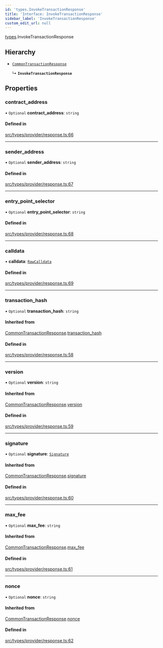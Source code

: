 ```yaml
---
id: 'types.InvokeTransactionResponse'
title: 'Interface: InvokeTransactionResponse'
sidebar_label: 'InvokeTransactionResponse'
custom_edit_url: null
---
```


[types](../namespaces/types.md).InvokeTransactionResponse

## Hierarchy

- [`CommonTransactionResponse`](types.CommonTransactionResponse.md)

  ↳ **`InvokeTransactionResponse`**

## Properties

### contract_address

• `Optional` **contract_address**: `string`

#### Defined in

[src/types/provider/response.ts:66](https://github.com/starknet-io/starknet.js/blob/v5.19.5/src/types/provider/response.ts#L66)

---

### sender_address

• `Optional` **sender_address**: `string`

#### Defined in

[src/types/provider/response.ts:67](https://github.com/starknet-io/starknet.js/blob/v5.19.5/src/types/provider/response.ts#L67)

---

### entry_point_selector

• `Optional` **entry_point_selector**: `string`

#### Defined in

[src/types/provider/response.ts:68](https://github.com/starknet-io/starknet.js/blob/v5.19.5/src/types/provider/response.ts#L68)

---

### calldata

• **calldata**: [`RawCalldata`](../namespaces/types.md#rawcalldata)

#### Defined in

[src/types/provider/response.ts:69](https://github.com/starknet-io/starknet.js/blob/v5.19.5/src/types/provider/response.ts#L69)

---

### transaction_hash

• `Optional` **transaction_hash**: `string`

#### Inherited from

[CommonTransactionResponse](types.CommonTransactionResponse.md).[transaction_hash](types.CommonTransactionResponse.md#transaction_hash)

#### Defined in

[src/types/provider/response.ts:58](https://github.com/starknet-io/starknet.js/blob/v5.19.5/src/types/provider/response.ts#L58)

---

### version

• `Optional` **version**: `string`

#### Inherited from

[CommonTransactionResponse](types.CommonTransactionResponse.md).[version](types.CommonTransactionResponse.md#version)

#### Defined in

[src/types/provider/response.ts:59](https://github.com/starknet-io/starknet.js/blob/v5.19.5/src/types/provider/response.ts#L59)

---

### signature

• `Optional` **signature**: [`Signature`](../namespaces/types.md#signature)

#### Inherited from

[CommonTransactionResponse](types.CommonTransactionResponse.md).[signature](types.CommonTransactionResponse.md#signature)

#### Defined in

[src/types/provider/response.ts:60](https://github.com/starknet-io/starknet.js/blob/v5.19.5/src/types/provider/response.ts#L60)

---

### max_fee

• `Optional` **max_fee**: `string`

#### Inherited from

[CommonTransactionResponse](types.CommonTransactionResponse.md).[max_fee](types.CommonTransactionResponse.md#max_fee)

#### Defined in

[src/types/provider/response.ts:61](https://github.com/starknet-io/starknet.js/blob/v5.19.5/src/types/provider/response.ts#L61)

---

### nonce

• `Optional` **nonce**: `string`

#### Inherited from

[CommonTransactionResponse](types.CommonTransactionResponse.md).[nonce](types.CommonTransactionResponse.md#nonce)

#### Defined in

[src/types/provider/response.ts:62](https://github.com/starknet-io/starknet.js/blob/v5.19.5/src/types/provider/response.ts#L62)
